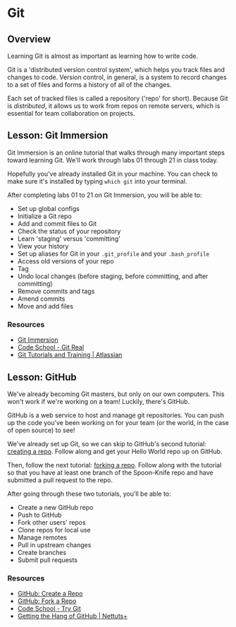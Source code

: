 # Git

## Overview
Learning Git is almost as important as learning how to write code. 

Git is a 'distributed version control system', which helps you track files and changes to code. Version control, in general, is a system to record changes to a set of files and forms a history of all of the changes.

Each set of tracked files is called a repository ('repo' for short). Because Git is _distributed_, it allows us to work from repos on remote servers, which is essential for team collaboration on projects. 

## Lesson: Git Immersion
Git Immersion is an online tutorial that walks through many important steps toward learning Git. We'll work through labs 01 through 21 in class today. 

Hopefully you've already installed Git in your machine. You can check to make sure it's installed by typing `which git` into your terminal.

After completing labs 01 to 21 on Git Immersion, you will be able to:  

* Set up global configs
* Initialize a Git repo
* Add and commit files to Git
* Check the status of your repository
* Learn 'staging' versus 'committing'
* View your history
* Set up aliases for Git in your `.git_profile` and your `.bash_profile`
* Access old versions of your repo
* Tag
* Undo local changes (before staging, before committing, and after committing)
* Remove commits and tags
* Amend commits
* Move and add files


### Resources
- [Git Immersion](http://gitimmersion.com/)
- [Code School - Git Real](http://gitreal.codeschool.com/levels/1 "Code School - Git Real")
- [Git Tutorials and Training | Atlassian](http://www.atlassian.com/git "Git Tutorials and Training | Atlassian")

## Lesson: GitHub
We've already becoming Git masters, but only on our own computers. This won't work if we're working on a team! Luckily, there's GitHub. 

GitHub is a web service to host and manage git repositories. You can push up the code you've been working on for your team (or the world, in the case of open source) to see!

We've already set up Git, so we can skip to GitHub's second tutorial: [creating a repo](https://help.github.com/articles/create-a-repo). Follow along and get your Hello World repo up on GitHub.

Then, follow the next tutorial: [forking a repo](https://help.github.com/articles/fork-a-repo). Follow along with the tutorial so that you have at least one branch of the Spoon-Knife repo and have submitted a pull request to the repo. 

After going through these two tutorials, you'll be able to:  

* Create a new GitHub repo
* Push to GitHub
* Fork other users' repos
* Clone repos for local use
* Manage remotes
* Pull in upstream changes
* Create branches
* Submit pull requests

### Resources
- [GitHub: Create a Repo](https://help.github.com/articles/create-a-repo)
- [GitHub: Fork a Repo](https://help.github.com/articles/fork-a-repo)
- [Code School - Try Git](http://try.github.io "Code School - Try Git")
- [Getting the Hang of GitHub | Nettuts+](http://net.tutsplus.com/tutorials/other/getting-the-hang-of-github/ "Getting the Hang of GitHub | Nettuts+")